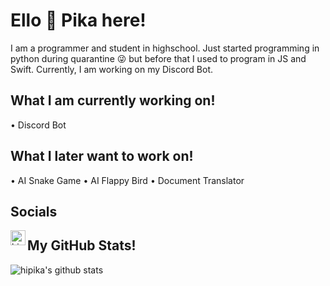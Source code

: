 # Ello 👋 Pika here!

I am a programmer and student in highschool. Just started programming in python during quarantine 😜  but before that I used to program in JS and Swift. Currently, I am working on my Discord Bot.

## What I am currently working on!
   • Discord Bot
    
## What I later want to work on!
   • AI Snake Game
   • AI Flappy Bird
   • Document Translator
   
   
## Socials
[<img align="left" alt="hi pika31621 | discord" width="24px" src="https://cdn.jsdelivr.net/npm/simple-icons@v3/icons/discord.svg">](https://discord.com/users/759222263492116555)

## My GitHub Stats!
![hipika's github stats](https://github-readme-stats.vercel.app/api?username=hipika&show_icons=true&theme=radical)
